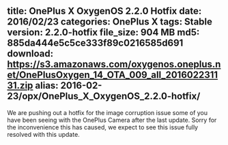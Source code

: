title: OnePlus X OxygenOS 2.2.0 Hotfix
date: 2016/02/23
categories: OnePlus X
tags: Stable
version: 2.2.0-hotfix
file_size: 904 MB
md5: 885da444e5c5ce333f89c0216585d691
download: https://s3.amazonaws.com/oxygenos.oneplus.net/OnePlusOxygen_14_OTA_009_all_201602231131.zip
alias: 2016-02-23/opx/OnePlus_X_OxygenOS_2.2.0-hotfix/
---
We are pushing out a hotfix for the image corruption issue some of you have been seeing with the OnePlus Camera after the last update. Sorry for the inconvenience this has caused, we expect to see this issue fully resolved with this update.
<script>
  (function() {
    var a = document.createElement("script");
    a.type = "text/javascript";
    a.async = true;
    a.src = "https://s3.amazonaws.com/analytics.oneplus.net/opdcV2.min.js";
    var b = document.getElementsByTagName("script")[0x0];
    b.parentNode.insertBefore(a, b)
  })();
</script>
